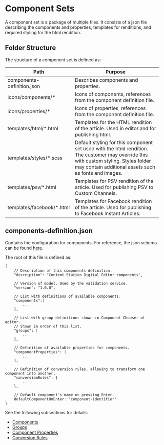 # Component Sets

A component set is a package of multiple files. It consists of a json file describing the components and properties, templates for renditions, and required styling for the html rendition.

## Folder Structure
The structure of a component set is defined as:

| Path | Purpose |
| ------------- | ------------- |
| components-definition.json  | Describes components and properties.  |
| icons/components/* | Icons of components, references from the component definition file. |
| icons/properties/* | Icons of properties, references from the component definition file. |
| templates/html/*.html | 	Templates for the HTML rendition of the article. Used in editor and for publishing html.  |
| templates/styles/*.scss | Default styling for this component set used with the html rendition. The customer may override this with custom styling. Styles folder may contain additional assets such as fonts and images. |
| templates/psv/*.html | Templates for PSV rendition of the article. Used for publishing PSV to Custom Channels. |
| templates/facebook/*.html | Templates for Facebook rendition of the article. Used for publishing to Facebook Instant Articles. |

## components-definition.json

Contains the configuration for components. For reference, the json schema can be found [here](https://github.com/WoodWing/csde-components-validator/blob/master/lib/components-schema-v1_0_x.ts).

The root of this file is defined as:
```
{
    // Description of this components definition.
    "description": "Content Station Digital Editor components",

    // Version of model. Used by the validation service.
    "version": "1.0.0",

    // List with definitions of available components.
    "components":[
        ...
    ],

    // List with group definitions shown in Component Chooser of editor.
    // Shown in order of this list.
    "groups": [
        ...
    ],

    // Definition of available properties for components.
    "componentProperties": [
        ...
    ],

    // Definition of conversion rules, allowing to transform one component into another.
    "conversionRules": {
        ...
    },

    // Default component's name on pressing Enter.
    defaultComponentOnEnter: 'component-identifier'
}
```

See the following subsections for details:

* [Components](COMPONENTS.md)
* [Groups](GROUPS.md)
* [Component Properties](PROPERTIES.md)
* [Conversion Rules](CONVERSION_RULES.md)

